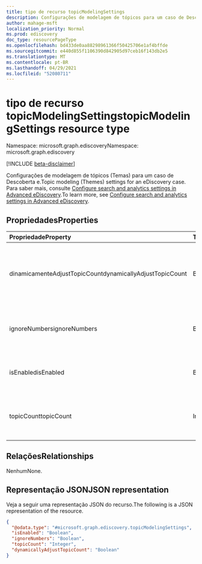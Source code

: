 ```yaml
---
title: tipo de recurso topicModelingSettings
description: Configurações de modelagem de tópicos para um caso de Descoberta E
author: mahage-msft
localization_priority: Normal
ms.prod: ediscovery
doc_type: resourcePageType
ms.openlocfilehash: bd433de0aa88298961366f50425706e1af4bffde
ms.sourcegitcommit: e440d855f1106390d842905d97ceb16f143db2e5
ms.translationtype: MT
ms.contentlocale: pt-BR
ms.lasthandoff: 04/29/2021
ms.locfileid: "52080711"
---
```

# <a name="topicmodelingsettings-resource-type"></a><span data-ttu-id="11f2d-103">tipo de recurso topicModelingSettings</span><span class="sxs-lookup"><span data-stu-id="11f2d-103">topicModelingSettings resource type</span></span>

<span data-ttu-id="11f2d-104">Namespace: microsoft.graph.ediscovery</span><span class="sxs-lookup"><span data-stu-id="11f2d-104">Namespace: microsoft.graph.ediscovery</span></span>

[!INCLUDE [beta-disclaimer](../../includes/beta-disclaimer.md)]

<span data-ttu-id="11f2d-105">Configurações de modelagem de tópicos (Temas) para um caso de Descoberta e.</span><span class="sxs-lookup"><span data-stu-id="11f2d-105">Topic modeling (Themes) settings for an eDiscovery case.</span></span> <span data-ttu-id="11f2d-106">Para saber mais, consulte [Configure search and analytics settings in Advanced eDiscovery](/microsoft-365/compliance/configure-search-and-analytics-settings-in-advanced-ediscovery).</span><span class="sxs-lookup"><span data-stu-id="11f2d-106">To learn more, see [Configure search and analytics settings in Advanced eDiscovery](/microsoft-365/compliance/configure-search-and-analytics-settings-in-advanced-ediscovery).</span></span>

## <a name="properties"></a><span data-ttu-id="11f2d-107">Propriedades</span><span class="sxs-lookup"><span data-stu-id="11f2d-107">Properties</span></span>

|<span data-ttu-id="11f2d-108">Propriedade</span><span class="sxs-lookup"><span data-stu-id="11f2d-108">Property</span></span>|<span data-ttu-id="11f2d-109">Tipo</span><span class="sxs-lookup"><span data-stu-id="11f2d-109">Type</span></span>|<span data-ttu-id="11f2d-110">Descrição</span><span class="sxs-lookup"><span data-stu-id="11f2d-110">Description</span></span>|
|:---|:---|:---|
|<span data-ttu-id="11f2d-111">dinamicamenteAdjustTopicCount</span><span class="sxs-lookup"><span data-stu-id="11f2d-111">dynamicallyAdjustTopicCount</span></span>|<span data-ttu-id="11f2d-112">Boolean</span><span class="sxs-lookup"><span data-stu-id="11f2d-112">Boolean</span></span>|<span data-ttu-id="11f2d-113">Para saber mais, confira [Ajustar o número máximo de temas dinamicamente](/microsoft-365/compliance/configure-search-and-analytics-settings-in-advanced-ediscovery#themes).</span><span class="sxs-lookup"><span data-stu-id="11f2d-113">To learn more, see [Adjust maximum number of themes dynamically](/microsoft-365/compliance/configure-search-and-analytics-settings-in-advanced-ediscovery#themes).</span></span>|
|<span data-ttu-id="11f2d-114">ignoreNumbers</span><span class="sxs-lookup"><span data-stu-id="11f2d-114">ignoreNumbers</span></span>|<span data-ttu-id="11f2d-115">Boolean</span><span class="sxs-lookup"><span data-stu-id="11f2d-115">Boolean</span></span>|<span data-ttu-id="11f2d-116">Para saber mais, confira [Incluir números em temas](/microsoft-365/compliance/configure-search-and-analytics-settings-in-advanced-ediscovery#themes).</span><span class="sxs-lookup"><span data-stu-id="11f2d-116">To learn more, see [Include numbers in themes](/microsoft-365/compliance/configure-search-and-analytics-settings-in-advanced-ediscovery#themes).</span></span>|
|<span data-ttu-id="11f2d-117">isEnabled</span><span class="sxs-lookup"><span data-stu-id="11f2d-117">isEnabled</span></span>|<span data-ttu-id="11f2d-118">Booliano</span><span class="sxs-lookup"><span data-stu-id="11f2d-118">Boolean</span></span>|<span data-ttu-id="11f2d-119">Indica se os temas estão habilitados para o caso.</span><span class="sxs-lookup"><span data-stu-id="11f2d-119">Indicates whether themes is enabled for the case.</span></span>|
|<span data-ttu-id="11f2d-120">topicCount</span><span class="sxs-lookup"><span data-stu-id="11f2d-120">topicCount</span></span>|<span data-ttu-id="11f2d-121">Int32</span><span class="sxs-lookup"><span data-stu-id="11f2d-121">Int32</span></span>|<span data-ttu-id="11f2d-122">Para saber mais, confira [Número máximo de temas](/microsoft-365/compliance/configure-search-and-analytics-settings-in-advanced-ediscovery#themes).</span><span class="sxs-lookup"><span data-stu-id="11f2d-122">To learn more, see [Maximum number of themes](/microsoft-365/compliance/configure-search-and-analytics-settings-in-advanced-ediscovery#themes).</span></span>|

## <a name="relationships"></a><span data-ttu-id="11f2d-123">Relações</span><span class="sxs-lookup"><span data-stu-id="11f2d-123">Relationships</span></span>

<span data-ttu-id="11f2d-124">Nenhum</span><span class="sxs-lookup"><span data-stu-id="11f2d-124">None.</span></span>

## <a name="json-representation"></a><span data-ttu-id="11f2d-125">Representação JSON</span><span class="sxs-lookup"><span data-stu-id="11f2d-125">JSON representation</span></span>

<span data-ttu-id="11f2d-126">Veja a seguir uma representação JSON do recurso.</span><span class="sxs-lookup"><span data-stu-id="11f2d-126">The following is a JSON representation of the resource.</span></span>
<!-- {
  "blockType": "resource",
  "@odata.type": "microsoft.graph.ediscovery.topicModelingSettings"
}
-->

``` json
{
  "@odata.type": "#microsoft.graph.ediscovery.topicModelingSettings",
  "isEnabled": "Boolean",
  "ignoreNumbers": "Boolean",
  "topicCount": "Integer",
  "dynamicallyAdjustTopicCount": "Boolean"
}
```
